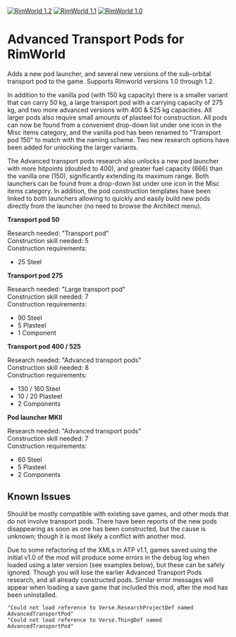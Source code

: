 [![RimWorld 1.2](https://img.shields.io/badge/Rimworld-1.2-brightgreen.svg?style=plastic&logo=steam)](https://rimworldgame.com/) [![RimWorld 1.1](https://img.shields.io/badge/Rimworld-1.1-brightgreen.svg?style=plastic&logo=steam)](https://rimworldgame.com/) [![RimWorld 1.0](https://img.shields.io/badge/Rimworld-1.0-brightgreen.svg?style=plastic&logo=steam)](https://rimworldgame.com/)

# Advanced Transport Pods for RimWorld

Adds a new pod launcher, and several new versions of the sub-orbital transport pod to the game. Supports Rimworld versions 1.0 through 1.2.

In addition to the vanilla pod (with 150 kg capacity) there is a smaller variant that can carry 50 kg, a large transport pod with a carrying capacity of 275 kg, and two more advanced versions with 400 & 525 kg capacities. All larger pods also require small amounts of plasteel for construction. All pods can now be found from a convenient drop-down list under one icon in the Misc items category, and the vanilla pod has been renamed to "Transport pod 150" to match with the naming scheme. Two new research options have been added for unlocking the larger variants.

The Advanced transport pods research also unlocks a new pod launcher with more hitpoints (doubled to 400), and greater fuel capacity (666) than the vanilla one (150), significantly extending its maximum range. Both launchers can be found from a drop-down list under one icon in the Misc items category. In addition, the pod construction templates have been linked to both launchers allowing to quickly and easily build new pods directly from the launcher (no need to browse the Architect menu).

**Transport pod 50**

Research needed: "Transport pod"  
Construction skill needed: 5  
Construction requirements:

- 25 Steel

**Transport pod 275**

Research needed: "Large transport pod"  
Construction skill needed: 7  
Construction requirements:

- 90 Steel
- 5 Plasteel
- 1 Component

**Transport pod 400 / 525**

Research needed: "Advanced transport pods"  
Construction skill needed: 8  
Construction requirements:

- 130 / 160 Steel
- 10 / 20 Plasteel
- 2 Components

**Pod launcher MKII**

Research needed: "Advanced transport pods"  
Construction skill needed: 7  
Construction requirements:

- 60 Steel
- 5 Plasteel
- 2 Components

## Known Issues

Should be mostly compatible with existing save games, and other mods that do not involve transport pods. There have been reports of the new pods disappearing as soon as one has been constructed, but the cause is unknown; though it is most likely a conflict with another mod.

Due to some refactoring of the XMLs in ATP v1.1, games saved using the initial v1.0 of the mod will produce some errors in the debug log when loaded using a later version (see examples below), but these can be safely ignored. Though you will lose the earlier Advanced Transport Pods research, and all already constructed pods. Similar error messages will appear when loading a save game that included this mod, after the mod has been uninstalled.

```
"Could not load reference to Verse.ResearchProjectDef named AdvancedTransportPod"
"Could not load reference to Verse.ThingDef named AdvancedTransportPod"
```
